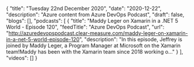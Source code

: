 {
  "title": "Tuesday 22nd December 2020",
  "date": "2020-12-22",
  "description": "Azure content from Azure DevOps Podcast",
  "draft": false,
  "blogs": [],
  "podcasts": [
    {
      "title": "Maddy Leger on Xamarin in a .NET 5 World - Episode 120",
      "feedTitle": "Azure DevOps Podcast",
      "url": "http://azuredevopspodcast.clear-measure.com/maddy-leger-on-xamarin-in-a-net-5-world-episode-120",
      "description": "In this episode, Jeffrey is joined by Maddy Leger, a Program Manager at Microsoft on the Xamarin team!Maddy has been with the Xamarin team since 2018 working o..."
    }
  ],
  "videos": []
}